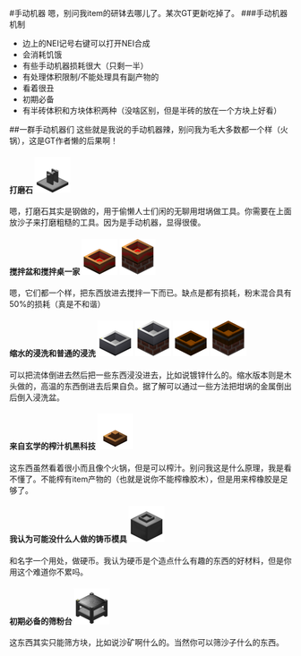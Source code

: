 #手动机器
嗯，别问我item的研钵去哪儿了。某次GT更新吃掉了。
###手动机器机制
 - 边上的NEI记号右键可以打开NEI合成
 - 会消耗饥饿
 - 有些手动机器损耗很大（只剩一半）
 - 有处理体积限制/不能处理具有副产物的
 - 看着很丑
 - 初期必备
 - 有半砖体积和方块体积两种（没啥区别，但是半砖的放在一个方块上好看）
 
##一群手动机器们
这些就是我说的手动机器辣，别问我为毛大多数都一个样（火锅），这是GT作者懒的后果啊！

#### 打磨石 <img src="/assets/打磨石.png" width="64" height=64 />
嗯，打磨石其实是钢做的，用于偷懒人士们闲的无聊用坩埚做工具。你需要在上面放沙子来打磨粗糙的工具。因为是手动机器，显得很傻。

#### 搅拌盆和搅拌桌一家 <img src="/assets/搅拌盆.png" width="64" height="64" /> <img src="/assets/搅拌桌.png" width="64" height="64" />
嗯，它们都一个样，把东西放进去搅拌一下而已。缺点是都有损耗，粉末混合具有50%的损耗（真是不和谐）

#### 缩水的浸洗和普通的浸洗 <img src="/assets/浸洗盆.png" width="64" height="64" /> <img src="/assets/浸洗桌.png" width="64" height="64" /> <img src="/assets/木质浸洗盆.png" width="64" height="64" /> <img src="/assets/木质浸洗桌.png" width="64" height="64" />
可以把流体倒进去然后把一些东西浸没进去，比如说镀锌什么的。缩水版本则是木头做的，高温的东西倒进去后果自负。据了解可以通过一些方法把坩埚的金属倒出后倒入浸洗盆。

#### 来自玄学的榨汁机黑科技 <img src="/assets/榨汁机.png" width="64" height="64" />
这东西虽然看着很小而且像个火锅，但是可以榨汁。别问我这是什么原理，我是看不懂了。不能榨有item产物的（也就是说你不能榨橡胶木），但是用来榨橡胶是足够了。

#### 我认为可能没什么人做的铸币模具 <img src="/assets/铸币模具.png" width="64" height="64" />
和名字一个用处，做硬币。我认为硬币是个造点什么有趣的东西的好材料，但是你用这个难道你不累吗。

#### 初期必备的筛粉台 <img src="/assets/筛粉台.png" width="64" height="64" />

这东西其实只能筛方块，比如说沙矿啊什么的。当然你可以筛沙子什么的东西。









 